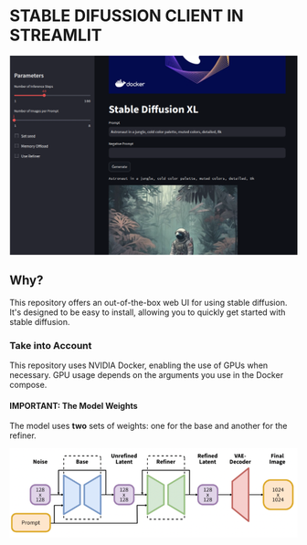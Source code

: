 # STABLE DIFUSSION CLIENT IN STREAMLIT

![Logo](assets/media/demo.png)
## Why?

This repository offers an out-of-the-box web UI for using stable diffusion. It's designed to be easy to install, allowing you to quickly get started with stable diffusion.

### Take into Account

This repository uses NVIDIA Docker, enabling the use of GPUs when necessary. GPU usage depends on the arguments you use in the Docker compose.

#### IMPORTANT: The Model Weights
The model uses **two** sets of weights: one for the base and another for the refiner.

![Model Image](assets/media/base-refiner.webp)
